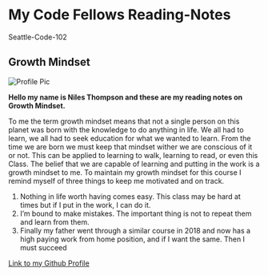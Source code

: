 # My Code Fellows Reading-Notes

Seattle-Code-102

## Growth Mindset
![Profile Pic](https://media.licdn.com/dms/image/D5603AQG1aETS_ysV1Q/profile-displayphoto-shrink_200_200/0/1670481245159?e=1702512000&v=beta&t=woiwnDlg4RG1iYpvfEW09f6LF4RzkEhH2U5q8haJ0Mc)

**Hello my name is Niles Thompson and these are my reading notes on Growth Mindset.**

To me the term growth mindset means that not a single person on this planet was born with the knowledge to do anything in life. We all had to learn, we all had to seek education for what we wanted to learn. From the time we are born we must keep that mindset wither we are conscious of it or not. This can be applied to learning to walk, learning to read, or even this Class. The belief that we are capable of learning and putting in the work is a growth mindset to me.
To maintain my growth mindset for this course I remind myself of three things to keep me motivated and on track.

1.	Nothing in life worth having comes easy. This class may be hard at times but if I put in the work, I can do it.
2.	I’m bound to make mistakes. The important thing is not to repeat them and learn from them.
3.	Finally my father went through a similar course in 2018 and now has a high paying work from home position, and if I want the same. Then I must succeed 

[Link to my Github Profile](https://github.com/Niles086)
